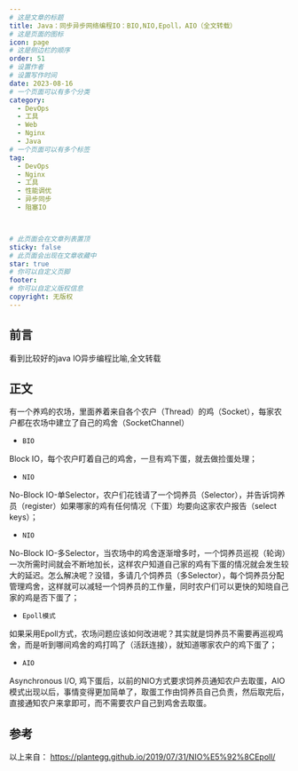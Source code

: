 ```yaml
---
# 这是文章的标题
title: Java：同步异步网络编程IO：BIO,NIO,Epoll，AIO（全文转载）
# 这是页面的图标
icon: page
# 这是侧边栏的顺序
order: 51
# 设置作者
# 设置写作时间
date: 2023-08-16
# 一个页面可以有多个分类
category:
  - DevOps
  - 工具
  - Web
  - Nginx
  - Java
# 一个页面可以有多个标签
tag:
  - DevOps
  - Nginx
  - 工具
  - 性能调优
  - 异步同步
  - 阻塞IO



# 此页面会在文章列表置顶
sticky: false
# 此页面会出现在文章收藏中
star: true
# 你可以自定义页脚
footer: 
# 你可以自定义版权信息
copyright: 无版权
---
```




## 前言

看到比较好的java IO异步编程比喻,全文转载



## 正文

有一个养鸡的农场，里面养着来自各个农户（Thread）的鸡（Socket），每家农户都在农场中建立了自己的鸡舍（SocketChannel）

- `BIO`

Block IO，每个农户盯着自己的鸡舍，一旦有鸡下蛋，就去做捡蛋处理；

- `NIO`

No-Block IO-单Selector，农户们花钱请了一个饲养员（Selector），并告诉饲养员（register）如果哪家的鸡有任何情况（下蛋）均要向这家农户报告（select keys）；

- `NIO` 

No-Block IO-多Selector，当农场中的鸡舍逐渐增多时，一个饲养员巡视（轮询）一次所需时间就会不断地加长，这样农户知道自己家的鸡有下蛋的情况就会发生较大的延迟。怎么解决呢？没错，多请几个饲养员（多Selector），每个饲养员分配管理鸡舍，这样就可以减轻一个饲养员的工作量，同时农户们可以更快的知晓自己家的鸡是否下蛋了；

- `Epoll模式`

如果采用Epoll方式，农场问题应该如何改进呢？其实就是饲养员不需要再巡视鸡舍，而是听到哪间鸡舍的鸡打鸣了（活跃连接），就知道哪家农户的鸡下蛋了；

- `AIO` 

Asynchronous I/O, 鸡下蛋后，以前的NIO方式要求饲养员通知农户去取蛋，AIO模式出现以后，事情变得更加简单了，取蛋工作由饲养员自己负责，然后取完后，直接通知农户来拿即可，而不需要农户自己到鸡舍去取蛋。



## 参考

以上来自： https://plantegg.github.io/2019/07/31/NIO%E5%92%8CEpoll/